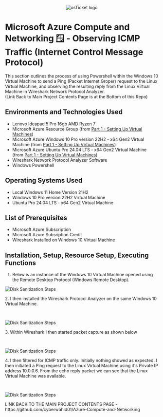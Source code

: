 <p align="center">
<img src="https://imgur.com/wYucC7L.png" alt="osTicket logo"/>
</p>

<h1>Microsoft Azure Compute and Networking 🪟 - Observing ICMP Traffic (Internet Control Message Protocol)</h1>
This section outlines the process of using Powershell within the Windows 10 Virtual Machine to send a Ping (Packet Internet Groper) request to the Linux Virtual Machine, and observing the resulting reply from the Linux Virtual Machine in Wireshark Network Protocol Analyzer. <br /> (Link Back to Main Project Contents Page is at the Bottom of this Repo)

<h2>Environments and Technologies Used</h2>

- Lenovo Ideapad 5 Pro 16gb AMD Ryzen 7
- Microsoft Azure Resource Group (from [Part 1 - Setting Up Virtual Machines](https://github.com/cyberwahid01/2.1-Virtual-Machine-Setup))
- Microsoft Azure Windows 10 Pro version 22H2 - x64 Gen2 Virtual Machine (from [Part 1 - Setting Up Virtual Machines](https://github.com/cyberwahid01/2.1-Virtual-Machine-Setup))
- Microsoft Azure Ubuntu Pro 24.04 LTS - x64 Gen2 Virtual Machine (from [Part 1 - Setting Up Virtual Machines](https://github.com/cyberwahid01/2.1-Virtual-Machine-Setup))
- Wireshark Network Protocol Analyzer Software
- Windows Powershell

<h2>Operating Systems Used </h2>

- Local Windows 11 Home Version 21H2</b>
- Windows 10 Pro version 22H2 Virtual Machine
- Ubuntu Pro 24.04 LTS - x64 Gen2 Virtual Machine

<h2>List of Prerequisites</h2>

- Microsoft Azure Subscription
- Microsoft Azure Subsription Credit
- Wireshark Installed on Windows 10 Virtual Machine

<h2>Installation, Setup, Resource Setup, Executing Functions</h2>

1. Below is an instance of the Windows 10 Virtual Machine opened using the Remote Desktop Protocol (Windows Remote Desktop).
<p>
<img src="https://imgur.com/9IqV3PR.png" alt="Disk Sanitization Steps"/>
</p>
<p>
2. I then installed the Wireshark Protocol Analyzer on the same Windows 10 Virtual Machine.
</p>
<br />

<p>
<img src="https://imgur.com/ywlg3Rq.png" alt="Disk Sanitization Steps"/>
</p>
<p>
3. Within Wireshark I then started packet capture as shown below
</p>
<br />

<p>
<img src="https://imgur.com/ldh9u1W.png" alt="Disk Sanitization Steps"/>
</p>
<p>
4. I then filtered for ICMP traffic only. Initially nothing showed as expected. I then initiated a Ping request to the Linux Virtual Machine using it's Private IP address 10.0.0.6. From the echo reply packet we can see that the Linux Virtual Machine was available. 
</p>
<br />

<p>
<img src="https://imgur.com/d3DXlgU.png" alt="Disk Sanitization Steps"/>
</p>
<p>
LINK BACK TO THE MAIN PROJECT CONTENTS PAGE - https://github.com/cyberwahid01/Azure-Compute-and-Networking
